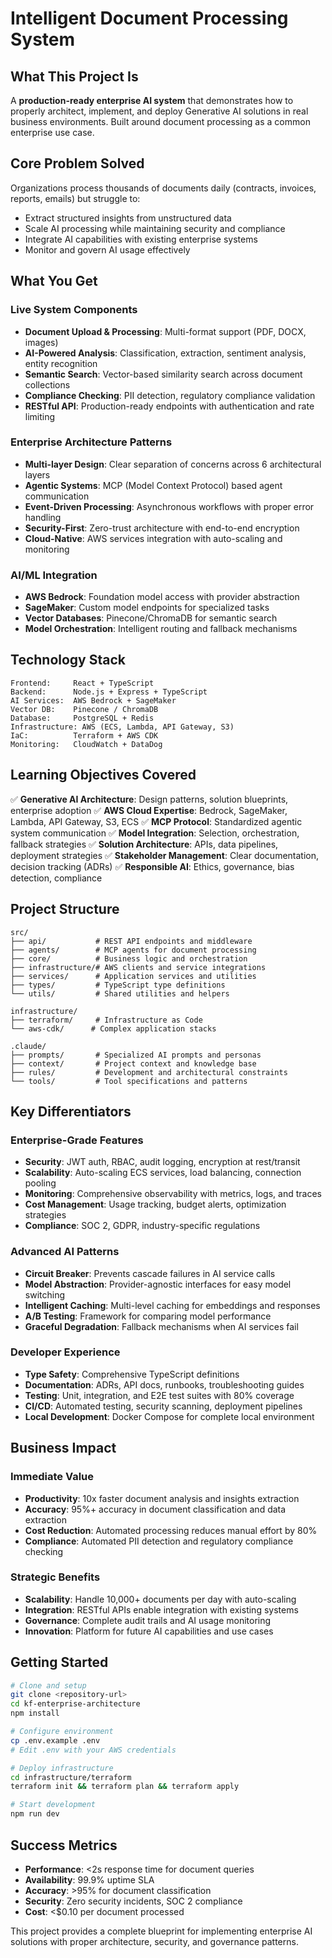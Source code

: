 # Intelligent Document Processing System

## What This Project Is

A **production-ready enterprise AI system** that demonstrates how to properly architect, implement, and deploy Generative AI solutions in real business environments. Built around document processing as a common enterprise use case.

## Core Problem Solved

Organizations process thousands of documents daily (contracts, invoices, reports, emails) but struggle to:
- Extract structured insights from unstructured data
- Scale AI processing while maintaining security and compliance
- Integrate AI capabilities with existing enterprise systems
- Monitor and govern AI usage effectively

## What You Get

### **Live System Components**
- **Document Upload & Processing**: Multi-format support (PDF, DOCX, images)
- **AI-Powered Analysis**: Classification, extraction, sentiment analysis, entity recognition
- **Semantic Search**: Vector-based similarity search across document collections
- **Compliance Checking**: PII detection, regulatory compliance validation
- **RESTful API**: Production-ready endpoints with authentication and rate limiting

### **Enterprise Architecture Patterns**
- **Multi-layer Design**: Clear separation of concerns across 6 architectural layers
- **Agentic Systems**: MCP (Model Context Protocol) based agent communication
- **Event-Driven Processing**: Asynchronous workflows with proper error handling
- **Security-First**: Zero-trust architecture with end-to-end encryption
- **Cloud-Native**: AWS services integration with auto-scaling and monitoring

### **AI/ML Integration**
- **AWS Bedrock**: Foundation model access with provider abstraction
- **SageMaker**: Custom model endpoints for specialized tasks
- **Vector Databases**: Pinecone/ChromaDB for semantic search
- **Model Orchestration**: Intelligent routing and fallback mechanisms

## Technology Stack

```
Frontend:     React + TypeScript
Backend:      Node.js + Express + TypeScript
AI Services:  AWS Bedrock + SageMaker
Vector DB:    Pinecone / ChromaDB
Database:     PostgreSQL + Redis
Infrastructure: AWS (ECS, Lambda, API Gateway, S3)
IaC:          Terraform + AWS CDK
Monitoring:   CloudWatch + DataDog
```

## Learning Objectives Covered

✅ **Generative AI Architecture**: Design patterns, solution blueprints, enterprise adoption
✅ **AWS Cloud Expertise**: Bedrock, SageMaker, Lambda, API Gateway, S3, ECS
✅ **MCP Protocol**: Standardized agentic system communication
✅ **Model Integration**: Selection, orchestration, fallback strategies
✅ **Solution Architecture**: APIs, data pipelines, deployment strategies
✅ **Stakeholder Management**: Clear documentation, decision tracking (ADRs)
✅ **Responsible AI**: Ethics, governance, bias detection, compliance

## Project Structure

```
src/
├── api/           # REST API endpoints and middleware
├── agents/        # MCP agents for document processing
├── core/          # Business logic and orchestration
├── infrastructure/# AWS clients and service integrations
├── services/      # Application services and utilities
├── types/         # TypeScript type definitions
└── utils/         # Shared utilities and helpers

infrastructure/
├── terraform/     # Infrastructure as Code
└── aws-cdk/      # Complex application stacks

.claude/
├── prompts/       # Specialized AI prompts and personas
├── context/       # Project context and knowledge base
├── rules/         # Development and architectural constraints
└── tools/         # Tool specifications and patterns
```

## Key Differentiators

### **Enterprise-Grade Features**
- **Security**: JWT auth, RBAC, audit logging, encryption at rest/transit
- **Scalability**: Auto-scaling ECS services, load balancing, connection pooling
- **Monitoring**: Comprehensive observability with metrics, logs, and traces
- **Cost Management**: Usage tracking, budget alerts, optimization strategies
- **Compliance**: SOC 2, GDPR, industry-specific regulations

### **Advanced AI Patterns**
- **Circuit Breaker**: Prevents cascade failures in AI service calls
- **Model Abstraction**: Provider-agnostic interfaces for easy model switching
- **Intelligent Caching**: Multi-level caching for embeddings and responses
- **A/B Testing**: Framework for comparing model performance
- **Graceful Degradation**: Fallback mechanisms when AI services fail

### **Developer Experience**
- **Type Safety**: Comprehensive TypeScript definitions
- **Documentation**: ADRs, API docs, runbooks, troubleshooting guides
- **Testing**: Unit, integration, and E2E test suites with 80% coverage
- **CI/CD**: Automated testing, security scanning, deployment pipelines
- **Local Development**: Docker Compose for complete local environment

## Business Impact

### **Immediate Value**
- **Productivity**: 10x faster document analysis and insights extraction
- **Accuracy**: 95%+ accuracy in document classification and data extraction
- **Cost Reduction**: Automated processing reduces manual effort by 80%
- **Compliance**: Automated PII detection and regulatory compliance checking

### **Strategic Benefits**
- **Scalability**: Handle 10,000+ documents per day with auto-scaling
- **Integration**: RESTful APIs enable integration with existing systems
- **Governance**: Complete audit trails and AI usage monitoring
- **Innovation**: Platform for future AI capabilities and use cases

## Getting Started

```bash
# Clone and setup
git clone <repository-url>
cd kf-enterprise-architecture
npm install

# Configure environment
cp .env.example .env
# Edit .env with your AWS credentials

# Deploy infrastructure
cd infrastructure/terraform
terraform init && terraform plan && terraform apply

# Start development
npm run dev
```

## Success Metrics

- **Performance**: <2s response time for document queries
- **Availability**: 99.9% uptime SLA
- **Accuracy**: >95% for document classification
- **Security**: Zero security incidents, SOC 2 compliance
- **Cost**: <$0.10 per document processed

This project provides a complete blueprint for implementing enterprise AI solutions with proper architecture, security, and governance patterns.